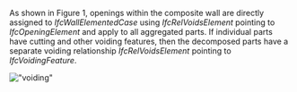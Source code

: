 As shown in Figure 1, openings within the composite wall are directly assigned to _IfcWallElementedCase_ using _IfcRelVoidsElement_ pointing to _IfcOpeningElement_ and apply to all aggregated parts. If individual parts have cutting and other voiding features, then the decomposed parts have a separate voiding relationship _IfcRelVoidsElement_ pointing to _IfcVoidingFeature_.

!["voiding"](../../../figures/ifcwallelementedcase_fig01.png "Figure 1 &mdash; Wall elemented voiding")